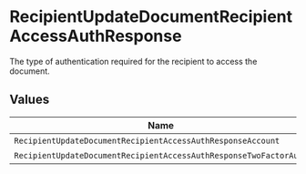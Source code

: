 # RecipientUpdateDocumentRecipientAccessAuthResponse

The type of authentication required for the recipient to access the document.


## Values

| Name                                                              | Value                                                             |
| ----------------------------------------------------------------- | ----------------------------------------------------------------- |
| `RecipientUpdateDocumentRecipientAccessAuthResponseAccount`       | ACCOUNT                                                           |
| `RecipientUpdateDocumentRecipientAccessAuthResponseTwoFactorAuth` | TWO_FACTOR_AUTH                                                   |